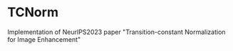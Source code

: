 # TCNorm
Implementation of NeurIPS2023 paper "Transition-constant Normalization for Image Enhancement"
